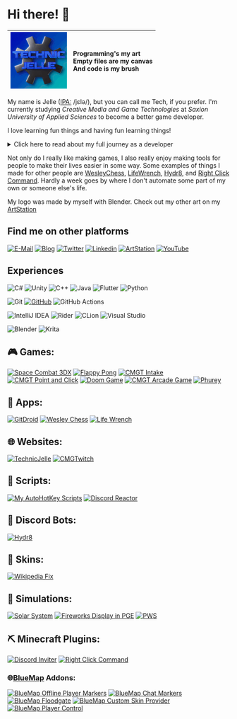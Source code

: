 # Hi there! 👋
| <img src="https://raw.githubusercontent.com/TechnicJelle/TechnicJelle/badges/Default(128)0001-0051.gif" alt="animated version of my logo"> |  Programming's my art<br>Empty files are my canvas<br>And code is my brush |
|---|:---|

My name is Jelle ([IPA:](https://en.wikipedia.org/wiki/Help:IPA/Dutch) /jɛlə/), but you can call me Tech, if you prefer.
I'm currently studying _Creative Media and Game Technologies_ at _Saxion University of Applied Sciences_ to become a better game developer.

I love learning fun things and having fun learning things!

<details markdown="1"><summary>Click here to read about my full journey as a developer</summary>

My first start with programming was GameMaker 8.1 Lite when I was eight. I started off only using the visual programming, and I never really got into GML. Sadly, most of the games I made back then have been lost to time.

A year or two later I discovered Minecraft with its redstone, and I was sold. When command blocks were added a little later, I was even more hooked. I spent years playing with it, learning and getting better. I also loved the big tech modpacks, though my computer back then couldn't really run them well.

When I was around eleven, my primary school installed Scratch on their computers. Me being the curious type and seeing that a new icon had appeared on the desktop, I clicked it and almost immediately recognized it as being a similar thing to GameMaker. I quickly became quite good at it, though sadly most of those projects have also been lost.

For the second half of secondary school, I had to buy a TI 84 CE-T calculator and I almost immediately started making useful programs and fun games in TI-Basic.

Then I discovered The Coding Train on YouTube and I started using Processing a lot.
So for the next four or five years I used that for basically all of my programming. I don't use it that much anymore these days, but I still really like it.

I have also made a few Minecraft plugins in Java, scripts in Python, websites with raw HTML and CSS, and C++ and C programs, among many other things. I like to experiment with a lot of things and learn a lot.

During my first year at Saxion I have learnt C# with their GXP Engine, which I'm working on overhauling with a couple of fellow students.
I also learnt Unity, which I have since made a couple game (prototypes) with.

In the vacation after that first year, I worked a lot on a project that I felt needed to exist: GitDroid. It's an Android app, made with Flutter, that allows you to easily install and update other Android apps from GitHub. It's still in development, but it's already quite usable.

During my second year at Saxion, I officially learnt C++ (I'd been tinkering with it off and on for a couple of years prior) and I'm also learning Unreal Engine.
Learning Rust also seems like fun!

I've also been continuing my use of Flutter, and I've been making some other things with it as well, such as CMGTwitch.
During my usage of Flutter, I've naturally been using Dart, which I've grown to like quite a lot.
</details>

Not only do I really like making games, I also really enjoy making tools for people to make their lives easier in some way. Some examples of things I made for other people are [WesleyChess](https://github.com/TechnicJelle/WesleyChess), [LifeWrench](https://github.com/TechnicJelle/LifeWrench), [Hydr8](https://github.com/TechnicJelle/DiscordHydr8Bot), and [Right Click Command](https://github.com/TechnicJelle/RightClickCommand). Hardly a week goes by where I don't automate some part of my own or someone else's life.

My logo was made by myself with Blender.
Check out my other art on my [ArtStation](https://www.artstation.com/TechnicJelle)

## Find me on other platforms
[![E-Mail](https://img.shields.io/badge/EMail-EA4335?style=for-the-badge&logo=gmail&logoColor=white)](mailto:technicjelleplay@gmail.com)
[![Blog](https://img.shields.io/badge/Blog-36465D?style=for-the-badge&logo=tumblr&logoColor=white)](https://technicjelle.tumblr.com/)
[![Twitter](https://img.shields.io/badge/twitter-1DA1F2?style=for-the-badge&logo=twitter&logoColor=white)](https://twitter.com/TechnicJelle/)
[![Linkedin](https://img.shields.io/badge/LinkedIn-0A66C2?style=for-the-badge&logo=linkedin&logoColor=white)](https://www.linkedin.com/in/technicjelle/)
[![ArtStation](https://img.shields.io/badge/ArtStation-13AFF0?style=for-the-badge&logo=artstation&logoColor=white)](https://www.artstation.com/TechnicJelle)
[![YouTube](https://img.shields.io/badge/YouTube-FF0000?style=for-the-badge&logo=youtube&logoColor=white)](https://www.youtube.com/@TechnicJelle)

## Experiences
![C#](https://img.shields.io/badge/C%23-239120?style=for-the-badge&logo=csharp&logoColor=white)
![Unity](https://img.shields.io/badge/Unity-303030?style=for-the-badge&logo=unity&logoColor=white)
![C++](https://img.shields.io/badge/C++-00599C?style=for-the-badge&logo=c%2B%2B&logoColor=white)
![Java](https://img.shields.io/badge/Java-ED8B00?style=for-the-badge&logo=openjdk&logoColor=white)
![Flutter](https://img.shields.io/badge/Flutter-02569B?style=for-the-badge&logo=flutter&logoColor=white)
![Python](https://img.shields.io/badge/Python-D1BB27?style=for-the-badge&logo=python&logoColor=white)

![Git](https://img.shields.io/badge/git-F05033?style=for-the-badge&logo=git&logoColor=white)
[![GitHub](https://img.shields.io/badge/GitHub-303030?style=for-the-badge&logo=github&logoColor=white)](https://github.com/TechnicJelle)
![GitHub Actions](https://img.shields.io/badge/github%20actions-2671E5?style=for-the-badge&logo=githubactions&logoColor=white)

![IntelliJ IDEA](https://img.shields.io/badge/IntelliJ%20IDEA-303030?style=for-the-badge&logo=intellijidea&logoColor=white)
![Rider](https://img.shields.io/badge/Rider-DC143C?style=for-the-badge&logo=rider&logoColor=white)
![CLion](https://img.shields.io/badge/CLion-35AB3F?style=for-the-badge&logo=clion&logoColor=white)
![Visual Studio](https://img.shields.io/badge/Visual%20Studio-5C2D91?style=for-the-badge&logo=visual-studio&logoColor=white)

![Blender](https://img.shields.io/badge/Blender-F5792A?style=for-the-badge&logo=blender&logoColor=white)
![Krita](https://img.shields.io/badge/Krita-3BABFF?style=for-the-badge&logo=krita&logoColor=white)

## 🎮 Games:
[![Space Combat 3DX](https://github-readme-stats.vercel.app/api/pin/?username=TechnicJelle&repo=SpaceCombat3DX&theme=dark)](https://github.com/TechnicJelle/SpaceCombat3DX)
[![Flappy Pong](https://github-readme-stats.vercel.app/api/pin/?username=TechnicJelle&repo=FlappyPong&theme=dark)](https://github.com/TechnicJelle/FlappyPong)
[![CMGT Intake](https://github-readme-stats.vercel.app/api/pin/?username=TechnicJelle&repo=CMGT_Intake&theme=dark)](https://github.com/TechnicJelle/CMGT_Intake)
[![CMGT Point and Click](https://github-readme-stats.vercel.app/api/pin/?username=TechnicJelle&repo=CMGT_PointAndClick&theme=dark)](https://github.com/TechnicJelle/CMGT_PointAndClick)
[![Doom Game](https://github-readme-stats.vercel.app/api/pin/?username=TechnicJelle&repo=DoomGame&theme=dark)](https://github.com/TechnicJelle/DoomGame)
[![CMGT Arcade Game](https://github-readme-stats.vercel.app/api/pin/?username=MythicalSora&repo=Project-Lift-Off&theme=dark)](https://github.com/MythicalSora/Project-Lift-Off)
[![Phurey](https://github-readme-stats.vercel.app/api/pin/?username=TechnicJelle&repo=Phurey&theme=dark)](https://github.com/TechnicJelle/Phurey)

## 📱 Apps:
[![GitDroid](https://github-readme-stats.vercel.app/api/pin/?username=TechnicJelle&repo=GitDroid&theme=dark)](https://github.com/TechnicJelle/GitDroid)
[![Wesley Chess](https://github-readme-stats.vercel.app/api/pin/?username=TechnicJelle&repo=WesleyChess&theme=dark)](https://github.com/TechnicJelle/WesleyChess)
[![Life Wrench](https://github-readme-stats.vercel.app/api/pin/?username=TechnicJelle&repo=LifeWrench&theme=dark)](https://github.com/TechnicJelle/LifeWrench)

## 🌐 Websites:
[![TechnicJelle](https://github-readme-stats.vercel.app/api/pin/?username=TechnicJelle&repo=TechnicJelle&theme=dark)](https://github.com/TechnicJelle/TechnicJelle)
[![CMGTwitch](https://github-readme-stats.vercel.app/api/pin/?username=TechnicJelle&repo=CMGTwitch&theme=dark)](https://github.com/TechnicJelle/CMGTwitch)

## 📝 Scripts:
[![My AutoHotKey Scripts](https://github-readme-stats.vercel.app/api/pin/?username=TechnicJelle&repo=My-AutoHotKey-Scripts&theme=dark)](https://github.com/TechnicJelle/My-AutoHotKey-Scripts)
[![Discord Reactor](https://github-readme-stats.vercel.app/api/pin/?username=TechnicJelle&repo=DiscordReactor&theme=dark)](https://github.com/TechnicJelle/DiscordReactor)

## 🤖 Discord Bots:
[![Hydr8](https://github-readme-stats.vercel.app/api/pin/?username=TechnicJelle&repo=DiscordHydr8Bot&theme=dark)](https://github.com/TechnicJelle/DiscordHydr8Bot)

## 🎨 Skins:
[![Wikipedia Fix](https://github-readme-stats.vercel.app/api/pin/?username=TechnicJelle&repo=WikipediaFix&theme=dark)](https://github.com/TechnicJelle/WikipediaFix)

## 🌌 Simulations:
[![Solar System](https://github-readme-stats.vercel.app/api/pin/?username=TechnicJelle&repo=SolarSystem&theme=dark)](https://github.com/TechnicJelle/SolarSystem)
[![Fireworks Display in PGE](https://github-readme-stats.vercel.app/api/pin/?username=TechnicJelle&repo=FireworksPGE&theme=dark)](https://github.com/TechnicJelle/FireworksPGE)
[![PWS](https://github-readme-stats.vercel.app/api/pin/?username=TechnicJelle&repo=PWS&theme=dark)](https://github.com/TechnicJelle/PWS)

## ⛏ Minecraft Plugins:
[![Discord Inviter](https://github-readme-stats.vercel.app/api/pin/?username=TechnicJelle&repo=DiscordInviter&theme=dark)](https://github.com/TechnicJelle/DiscordInviter)
[![Right Click Command](https://github-readme-stats.vercel.app/api/pin/?username=TechnicJelle&repo=RightClickCommand&theme=dark)](https://github.com/TechnicJelle/RightClickCommand)

### 🌐[BlueMap](https://github.com/BlueMap-Minecraft/BlueMap#readme) Addons:
[![BlueMap Offline Player Markers](https://github-readme-stats.vercel.app/api/pin/?username=TechnicJelle&repo=BlueMapOfflinePlayerMarkers&theme=dark)](https://github.com/TechnicJelle/BlueMapOfflinePlayerMarkers)
[![BlueMap Chat Markers](https://github-readme-stats.vercel.app/api/pin/?username=TechnicJelle&repo=BlueMapChatMarkers&theme=dark)](https://github.com/TechnicJelle/BlueMapChatMarkers)
[![BlueMap Floodgate](https://github-readme-stats.vercel.app/api/pin/?username=TechnicJelle&repo=BlueMapFloodgate&theme=dark)](https://github.com/TechnicJelle/BlueMapFloodgate)
[![BlueMap Custom Skin Provider](https://github-readme-stats.vercel.app/api/pin/?username=TechnicJelle&repo=BlueMapCustomSkinProvider&theme=dark)](https://github.com/TechnicJelle/BlueMapCustomSkinProvider)
[![BlueMap Player Control](https://github-readme-stats.vercel.app/api/pin/?username=TechnicJelle&repo=BlueMapPlayerControl&theme=dark)](https://github.com/TechnicJelle/BlueMapPlayerControl)
